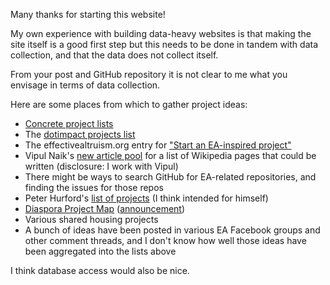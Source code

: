 Many thanks for starting this website!

My own experience with building data-heavy websites is that making the site itself is a good first step but this needs to be done in tandem with data collection, and that the data does not collect itself.

From your post and GitHub repository it is not clear to me what you envisage in terms of data collection.

Here are some places from which to gather project ideas:

- [Concrete project lists](http://effective-altruism.com/ea/18p/concrete_project_lists/)
- The [dotimpact projects list](https://impact.hackpad.com/Projects-aRiPtncmuKS)
- The effectivealtruism.org entry for ["Start an EA-inspired project"](https://www.effectivealtruism.org/get-involved/start-an-ea-inspired-project/)
- Vipul Naik's [new article pool](https://github.com/vipulnaik/contractwork/blob/master/new-article-pool.mediawiki) for a list of Wikipedia pages that could be written (disclosure: I work with Vipul)
- There might be ways to search GitHub for EA-related repositories, and finding the issues for those repos
- Peter Hurford's [list of projects](http://peterhurford.tumblr.com/post/142805032066/effective-altruism-project-ideas) (I think intended for himself)
- [Diaspora Project Map](https://namespace.obormot.net/Main/DiasporaProjectMap) ([announcement](https://www.lesserwrong.com/posts/fDhy3PXvJ6sjBJQB8/show-lw-diaspora-project-map-and-preregistration-database))
- Various shared housing projects
- A bunch of ideas have been posted in various EA Facebook groups and other comment threads, and I don't know how well those ideas have been aggregated into the lists above

I think database access would also be nice.
